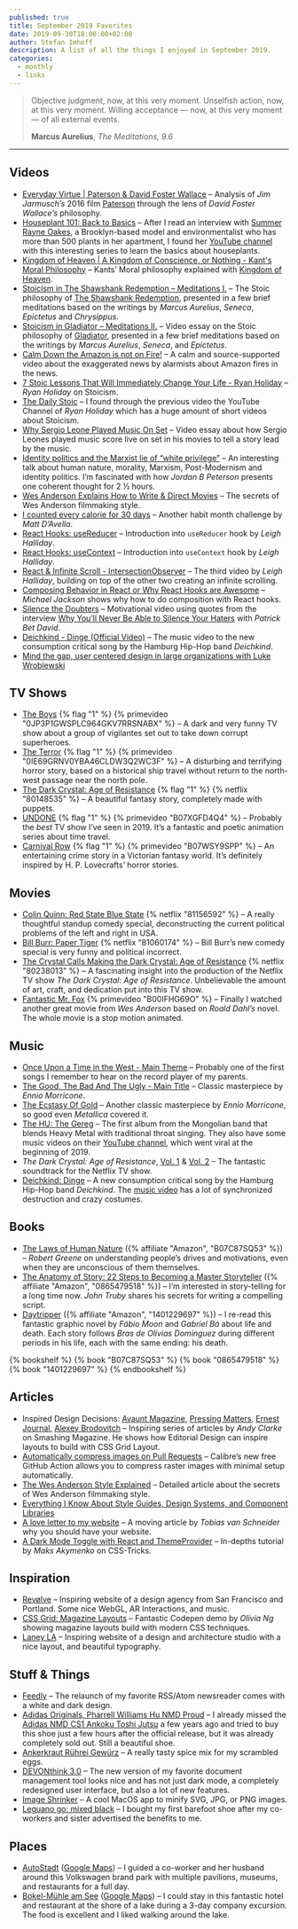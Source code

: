 ```yaml
---
published: true
title: September 2019 Favorites
date: 2019-09-30T18:00:00+02:00
author: Stefan Imhoff
description: A list of all the things I enjoyed in September 2019.
categories:
  - monthly
  - links
---
```


> Objective judgment, now, at this very moment. Unselfish action, now, at this very moment. Willing acceptance — now, at this very moment — of all external events.
>
> **Marcus Aurelius**, _The Meditations, 9.6_

---

## Videos

- [Everyday Virtue | Paterson & David Foster Wallace](https://youtu.be/RnGvWTRQ9j4) – Analysis of _Jim Jarmusch’s_ 2016 film [Paterson](https://www.themoviedb.org/movie/370755-paterson) through the lens of _David Foster Wallace’s_ philosophy.
- [Houseplant 101: Back to Basics](https://www.youtube.com/playlist?list=PLpBzvPnmlkNS1TF3--OaY4eDoPapMRIBZ) – After I read an interview with [Summer Rayne Oakes](http://www.summerrayne.net/), a Brooklyn-based model and environmentalist who has more than 500 plants in her apartment, I found her [YouTube channel](https://www.youtube.com/channel/UCQlO-ab3L9WIUDCN899q56w) with this interesting series to learn the basics about houseplants.
- [Kingdom of Heaven | A Kingdom of Conscience, or Nothing - Kant's Moral Philosophy](https://youtu.be/RRoJey3NBvE) – Kants’ Moral philosophy explained with [Kingdom of Heaven](https://www.themoviedb.org/movie/1495-kingdom-of-heaven).
- [Stoicism in The Shawshank Redemption – Meditations I.](https://youtu.be/Sbgpjcf-i8I) – The Stoic philosophy of [The Shawshank Redemption](https://www.themoviedb.org/movie/278-the-shawshank-redemption), presented in a few brief meditations based on the writings by _Marcus Aurelius_, _Seneca_, _Epictetus_ and _Chrysippus_.
- [Stoicism in Gladiator – Meditations II.](https://youtu.be/tXi5J6NH_mw) – Video essay on the Stoic philosophy of [Gladiator](https://www.themoviedb.org/movie/98-gladiator), presented in a few brief meditations based on the writings by _Marcus Aurelius_, _Seneca_, and _Epictetus_.
- [Calm Down the Amazon is not on Fire!](https://youtu.be/6MOYzWZR_yw) – A calm and source-supported video about the exaggerated news by alarmists about Amazon fires in the news.
- [7 Stoic Lessons That Will Immediately Change Your Life - Ryan Holiday](https://youtu.be/GB0V3WXWvK8) – _Ryan Holiday_ on Stoicism.
- [The Daily Stoic](https://www.youtube.com/channel/UCkUaT0T03TJvafYkfATM2Ag) – I found through the previous video the YouTube Channel of _Ryan Holiday_ which has a huge amount of short videos about Stoicism.
- [Why Sergio Leone Played Music On Set](https://youtu.be/JiQLHL10BYo) – Video essay about how Sergio Leones played music score live on set in his movies to tell a story lead by the music.
- [Identity politics and the Marxist lie of “white privilege”](https://youtu.be/PfH8IG7Awk0) – An interesting talk about human nature, morality, Marxism, Post-Modernism and identity politics. I’m fascinated with how _Jordan B Peterson_ presents one coherent thought for 2 ½ hours.
- [Wes Anderson Explains How to Write & Direct Movies](https://youtu.be/Sdt0oam6O1o) – The secrets of Wes Anderson filmmaking style.
- [I counted every calorie for 30 days](https://youtu.be/F2btwUXNXh0) – Another habit month challenge by _Matt D’Avella_.
- [React Hooks: useReducer](https://youtu.be/cKzrgB6MqqM) – Introduction into `useReducer` hook by _Leigh Halliday_.
- [React Hooks: useContext](https://youtu.be/u06qAON66iw) – Introduction into `useContext` hook by _Leigh Halliday_.
- [React & Infinite Scroll - IntersectionObserver](https://youtu.be/GVDiw3lAyp0) – The third video by _Leigh Halliday_, building on top of the other two creating an infinite scrolling.
- [Composing Behavior in React or Why React Hooks are Awesome](https://youtu.be/nUzLlHFVXx0) – _Michael Jackson_ shows why how to do composition with React hooks.
- [Silence the Doubters](https://youtu.be/JgaokQPGMLs) – Motivational video using quotes from the interview [Why You’ll Never Be Able to Silence Your Haters](https://www.youtube.com/watch?v=Mj8kr-wZqlM) with _Patrick Bet David_.
- [Deichkind - Dinge (Official Video)](https://youtu.be/XLhQvgdXbgo) – The music video to the new consumption critical song by the Hamburg Hip-Hop band _Deichkind_.
- [Mind the gap, user centered design in large organizations with Luke Wroblewski](https://youtu.be/mAiNdU1go1A)

## TV Shows

- [The Boys](https://www.themoviedb.org/tv/76479-the-boys) {% flag "1" %} {% primevideo "0JP3P1GWSPLC964GKV7RRSNABX" %} – A dark and very funny TV show about a group of vigilantes set out to take down corrupt superheroes.
- [The Terror](https://www.themoviedb.org/tv/75191-the-terror) {% flag "1" %} {% primevideo "0IE69GRNV0YBA46CLDW3Q2WC3F" %} – A disturbing and terrifying horror story, based on a historical ship travel without return to the north-west passage near the north pole.
- [The Dark Crystal: Age of Resistance](https://www.themoviedb.org/tv/71809-the-dark-crystal-age-of-resistance) {% flag "1" %} {% netflix "80148535" %} – A beautiful fantasy story, completely made with puppets.
- [UNDONE](https://www.themoviedb.org/tv/86340-undone) {% flag "1" %} {% primevideo "B07XGFD4Q4" %} – Probably the _best_ TV show I’ve seen in 2019. It’s a fantastic and poetic animation series about time travel.
- [Carnival Row](https://www.themoviedb.org/tv/90027-carnival-row) {% flag "1" %} {% primevideo "B07WSY9SPP" %} – An entertaining crime story in a Victorian fantasy world. It’s definitely inspired by H. P. Lovecrafts’ horror stories.

## Movies

- [Colin Quinn: Red State Blue State](https://www.themoviedb.org/movie/606244-colin-quinn-red-state-blue-state) {% netflix "81156592" %} – A really thoughtful standup comedy special, deconstructing the current political problems of the left and right in USA.
- [Bill Burr: Paper Tiger](https://www.themoviedb.org/movie/625128-bill-burr-paper-tiger) {% netflix "81060174" %} – Bill Burr’s new comedy special is very funny and political incorrect.
- [The Crystal Calls Making the Dark Crystal: Age of Resistance](https://www.themoviedb.org/movie/627133-the-crystal-calls-making-of-the-dark-crystal-age-of-resistance) {% netflix "80238013" %} – A fascinating insight into the production of the Netflix TV show _The Dark Crystal: Age of Resistance_. Unbelievable the amount of art, craft, and dedication put into this TV show.
- [Fantastic Mr. Fox](https://www.themoviedb.org/movie/10315-fantastic-mr-fox) {% primevideo "B00IFHG69O" %} – Finally I watched another great movie from _Wes Anderson_ based on _Roald Dahl’s_ novel. The whole movie is a stop motion animated.

## Music

- [Once Upon a Time in the West - Main Theme](https://open.spotify.com/track/0c89GbbUO3degznx9eYrq0) – Probably one of the first songs I remember to hear on the record player of my parents.
- [The Good, The Bad And The Ugly - Main Title](https://open.spotify.com/track/1JSIWsJfxOji0FrxFcxdCK) – Classic masterpiece by _Ennio Morricone_.
- [The Ecstasy Of Gold](https://open.spotify.com/track/6PrKZUXJPmBiobMN44yR8Y) – Another classic masterpiece by _Ennio Morricone_, so good even _Metallica_ covered it.
- [The HU: The Gereg](https://open.spotify.com/album/6YIA45KnCATXRzPFOeA9S8) – The first album from the Mongolian band that blends Heavy Metal with traditional throat singing. They also have some music videos on their [YouTube channel](https://www.youtube.com/channel/UCs6vRDdkZ8bP8Xt6WHbvrwA/), which went viral at the beginning of 2019.
- _The Dark Crystal: Age of Resistance_, [Vol. 1](https://open.spotify.com/album/6r2bW8XtrVw7CPAMQN9LQO) & [Vol. 2](https://open.spotify.com/album/7veRmTgiNTrpxjZj8y0t4Z) – The fantastic soundtrack for the Netflix TV show.
- [Deichkind: Dinge](https://open.spotify.com/track/1vk6QrnVpwPaHHw4jizhFP) – A new consumption critical song by the Hamburg Hip-Hop band _Deichkind_. The [music video](https://youtu.be/XLhQvgdXbgo) has a lot of synchronized destruction and crazy costumes.

## Books

- [The Laws of Human Nature](https://www.goodreads.com/book/show/40060191-the-laws-of-human-nature) ({% affiliate "Amazon", "B07C87SQ53" %}) – _Robert Greene_ on understanding people’s drives and motivations, even when they are unconscious of them themselves.
- [The Anatomy of Story: 22 Steps to Becoming a Master Storyteller](https://www.goodreads.com/book/show/1383168.The_Anatomy_of_Story) ({% affiliate "Amazon", "0865479518" %}) – I’m interested in story-telling for a long time now. _John Truby_ shares his secrets for writing a compelling script.
- [Daytripper](https://www.goodreads.com/book/show/8477057-daytripper) ({% affiliate "Amazon", "1401229697" %}) – I re-read this fantastic graphic novel by _Fábio Moon_ and _Gabriel Bá_ about life and death. Each story follows _Bras de Olivias Dominguez_ during different periods in his life, each with the same ending: his death.

{% bookshelf %}
{% book "B07C87SQ53" %}
{% book "0865479518" %}
{% book "1401229697" %}
{% endbookshelf %}

## Articles

- Inspired Design Decisions: [Avaunt Magazine](https://www.smashingmagazine.com/2019/06/inspired-design-decisions-avaunt-magazine/), [Pressing Matters](https://www.smashingmagazine.com/2019/07/inspired-design-decisions-pressing-matters/), [Ernest Journal](https://www.smashingmagazine.com/2019/08/inspired-design-decisions-ernest-journal/), [Alexey Brodovitch](https://www.smashingmagazine.com/2019/09/inspired-design-decisions-alexey-brodovitch/) – Inspiring series of articles by _Andy Clarke_ on Smashing Magazine. He shows how Editorial Design can inspire layouts to build with CSS Grid Layout.
- [Automatically compress images on Pull Requests](https://calibreapp.com/blog/compress-images-in-prs/) – Calibre’s new free GitHub Action allows you to compress raster images with minimal setup automatically.
- [The Wes Anderson Style Explained](https://www.studiobinder.com/blog/wes-anderson-style/) – Detailed article about the secrets of Wes Anderson filmmaking style.
- [Everything I Know About Style Guides, Design Systems, and Component Libraries](https://leerob.io/blog/style-guides-component-libraries-design-systems/)
- [A love letter to my website](https://www.vanschneider.com/a-love-letter-to-personal-websites) – A moving article by _Tobias van Schneider_ why you should have your website.
- [A Dark Mode Toggle with React and ThemeProvider](https://css-tricks.com/a-dark-mode-toggle-with-react-and-themeprovider/) – In-depths tutorial by _Maks Akymenko_ on CSS-Tricks.

## Inspiration

- [Revølve](https://revolvestudio.co/) – Inspiring website of a design agency from San Francisco and Portland. Some nice WebGL, AR Interactions, and music.
- [CSS Grid: Magazine Layouts](https://codepen.io/oliviale/full/GRKQoKM) – Fantastic Codepen demo by _Olivia Ng_ showing magazine layouts build with modern CSS techniques.
- [Laney LA](https://www.laney.la/) – Inspiring website of a design and architecture studio with a nice layout, and beautiful typography.

## Stuff & Things

- [Feedly](https://blog.feedly.com/leftnav-and-darktheme/) – The relaunch of my favorite RSS/Atom newsreader comes with a white and dark design.
- [Adidas Originals, Pharrell Williams Hu NMD Proud](https://www.adidas.de/pharrell-williams-hu-nmd-proud-schuh/EG7836.html) – I already missed the [Adidas NMD CS1 Ankoku Toshi Jutsu](https://www.ankoku-toshi-jutsu.com/) a few years ago and tried to buy this shoe just a few hours after the official release, but it was already completely sold out. Still a beautiful shoe.
- [Ankerkraut Rührei Gewürz](https://www.ankerkraut.de/ruehrei-mix) – A really tasty spice mix for my scrambled eggs.
- [DEVONthink 3.0](https://www.devontechnologies.com/blog/devonthink-30) – The new version of my favorite document management tool looks nice and has not just dark mode, a completely redesigned user interface, but also a lot of new features.
- [Image Shrinker](https://image-shrinker.com/) – A cool MacOS app to minify SVG, JPG, or PNG images.
- [Leguano go: mixed black](https://www.leguano.eu/go-mixed-black.html) – I bought my first barefoot shoe after my co-workers and sister advertised the benefits to me.

## Places

- [AutoStadt](https://www.autostadt.de/) ([Google Maps](https://goo.gl/maps/C1d846qwHBQ4DtKo9)) – I guided a co-worker and her husband around this Volkswagen brand park with multiple pavilions, museums, and restaurants for a full day.
- [Bokel-Mühle am See](https://www.bokelmuehle.de/) ([Google Maps](https://goo.gl/maps/QZBpFTuWi3Wkbr5CA)) – I could stay in this fantastic hotel and restaurant at the shore of a lake during a 3-day company excursion. The food is excellent and I liked walking around the lake.
